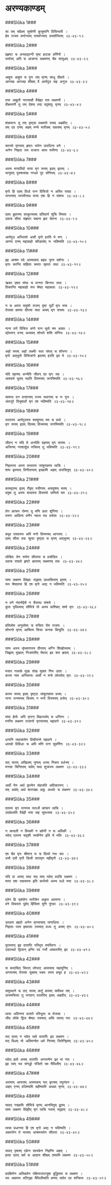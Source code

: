 अरण्यकाण्डम्
===============================


###Slōka 1###


    सा तम् संप्रेक्ष्य सुश्रोणी कुसुमानि विचिन्वती ।
    हेम राजत वर्णाभ्याम् पार्श्वाभ्याम् उपशोभितम् ॥३-४३-१॥


###Slōka 2###


    प्रहृष्टा च अनवद्यान्गी मृष्ट हाटक वर्णिनी ।
    भर्तारम् अपि च आक्रन्द लक्ष्मणम् चैव सायुधम् ॥३-४३-२॥


###Slōka 3###


    आहूय आहूय च पुनः तम् मृगम् साधु वीक्षते ।
    आगच्छ आगच्छ शीघ्रम् वै आर्यपुत्र सह अनुज ॥३-४३-३॥


###Slōka 4###


    तया आहूतौ नरव्याघ्रौ वैदेह्या राम लक्ष्मणौ ।
    वीक्षमाणौ तु तम् देशम् तदा ददृशतुः मृगम् ॥३-४३-४॥


###Slōka 5###


    शंकमानः तु तम् दृष्ट्वा लक्ष्मणो रामम् अब्रवीत् ।
    तम् एव एनम् अहम् मन्ये मारीचम् राक्षसम् मृगम् ॥३-४३-५॥


###Slōka 6###


    चरन्तो मृगयाम् हृष्टाः पापेन उपाधिना वने ।
    अनेन निहता राम राजानः काम रूपिणा ॥३-४३-६॥


###Slōka 7###


    अस्य मायाविदो माया मृग रूपम् इदम् कृतम् ।
    भानुमत् पुरुषव्याघ्र गन्धर्व पुर संनिभम् ॥३-४३-७॥


###Slōka 8###


    मृगो हि एवम् विधो रत्न विचित्रो न अस्ति राघव ।
    जगत्याम् जगतीनाथ माया एषा हि न संशयः ॥३-४३-८॥


###Slōka 9###


    एवम् ब्रुवाणम् काकुत्स्थम् प्रतिवार्य शुचि स्मिता ।
    उवाच सीता संहृष्टा चद्मना हृत चेतना ॥३-४३-९॥


###Slōka 10###


    आर्यपुत्र अभिरामो असौ मृगो हरति मे मनः ।
    आनय एनम् महाबाहो क्रीडार्थम् नः भविष्यति ॥३-४३-१०॥


###Slōka 11###


    इह आश्रम पदे अस्माकम् बहवः पुण्य दर्शनाः ।
    मृगाः चरन्ति सहिताः चमराः सृमराः तथा ॥३-४३-११॥


###Slōka 12###


    ऋक्षाः पृषत संघाः च वानराः किनराः तथा ।
    विचरन्ति महाबाहो रूप श्रेष्ठा महाबलाः ॥३-४३-१२॥


###Slōka 13###


    न च अस्य सदृशो राजन् दृष्ट पूर्वो मृगः मया ।
    तेजसा क्षमया दीप्त्या यथा अयम् मृग सत्तमः ॥३-४३-१३॥


###Slōka 14###


    नाना वर्ण विचित्र अंगो रत्न भूतो मम अग्रतः ।
    द्योतयन् वनम् अव्यग्रम् शोभते शशि संनिभः ॥३-४३-१४॥


###Slōka 15###


    अहो रूपम् अहो लक्ष्मीः स्वर संपत् च शोभना ।
    मृगो अद्भुतो विचित्रांगो हृदयम् हरति इव मे ॥३-४३-१५॥


###Slōka 16###


    यदि ग्रहणम् अभ्येति जीवन् एव मृगः तव ।
    आश्चर्य भूतम् भवति विस्मयम् जनयिष्यति ॥३-४३-१६॥


###Slōka 17###


    समाप्त वन वासानाम् राज्य स्थानाम् च नः पुनः ।
    अंतःपुरे विभूषार्थो मृग एष भविष्यति ॥३-४३-१७॥


###Slōka 18###


    भरतस्य आर्यपुत्रस्य श्वश्रूणाम् मम च प्रभो ।
    मृग रूपम् इदम् दिव्यम् विस्मयम् जनयिष्यति ॥३-४३-१८॥


###Slōka 19###


    जीवन् न यदि ते अभ्येति ग्रहणम् मृग सत्तमः ।
    अजिनम् नरशार्दूल रुचिरम् तु भविष्यति ॥३-४३-१९॥


###Slōka 20###


    निहतस्य अस्य सत्त्वस्य जांबूनदमय त्वचि ।
    शष्प बृस्याम् विनीतायाम् इच्छामि अहम् उपासितुम् ॥३-४३-२०॥


###Slōka 21###


    कामवृत्तम् इदम् रौद्रम् स्त्रीणाम् असदृशम् मतम् ।
    वपुषा तु अस्य सत्त्वस्य विस्मयो जनितो मम ॥३-४३-२१॥


###Slōka 22###


    तेन कांचन रोम्णा तु मणि प्रवर शृंगिणा ।
    तरुण आदित्य वर्णेन नक्षत्र पथ वर्चसा ॥३-४३-२२॥


###Slōka 23###


    बभूव राघवस्य अपि मनो विस्मयम् आगतम् ।
    एवम् सीता वचः श्रुत्वा दृष्ट्वा च मृगम् अद्भुतम् ॥३-४३-२३॥


###Slōka 24###


    लोबितः तेन रूपेण सीताया च प्रचोदितः ।
    उवाच राघवो हृष्टो भ्रातरम् लक्ष्मणम् वचः ॥३-४३-२४॥


###Slōka 25###


    पश्य लक्ष्मण वैदेह्याः स्पृहाम् उल्लसिताम् इमाम् ।
    रूप श्रेष्ठतया हि एष मृगो अद्य न भविष्यति ॥३-४३-२५॥


###Slōka 26###


    न वने नंदनोद्देशे न चैत्ररथ संश्रये ।
    कुतः पृथिव्याम् सौमित्रे यो अस्य कश्चित् समो मृगः ॥३-४३-२६॥


###Slōka 27###


    प्रतिलोम अनुलोमाः च रुचिरा रोम राजयः ।
    शोभन्ते मृगम् आश्रित्य चित्राः कनक बिन्दुभिः ॥३-४३-२७॥


###Slōka 28###


    पश्य अस्य जृंभमाणस्य दीप्ताम् अग्नि शिखोपमाम् ।
    जिह्वाम् मुखात् निःसरंतीम् मेघात् इव शत ह्रदाम् ॥३-४३-२८॥


###Slōka 29###


    मसार गल्वर्क मुखः शंख मुक्ता निभ उदरः ।
    कस्य नाम अनिरूप्यः असौ न मनो लोभयेत् मृगः ॥३-४३-२९॥


###Slōka 30###


    कस्य रूपम् इदम् दृष्ट्वा जांबूनदमय प्रभम् ।
    नाना रत्नमयम् दिव्यम् न मनो विस्मयम् व्रजेत् ॥३-४३-३०॥


###Slōka 31###


    मांस हेतोः अपि मृगान् विहारार्थम् च धन्विनः ।
    घ्नन्ति लक्ष्मण राजानो मृगयायाम् महावने ॥३-४३-३१॥


###Slōka 32###


    धनानि व्यवसायेन विचीयन्ते महावने ।
    धातवो विविधाः च अपि मणि रत्न सुवर्णिनः ॥३-४३-३२॥


###Slōka 33###


    तत् सारम् अखिलम् नॄणाम् धनम् निचय वर्धनम् ।
    मनसा चिन्तितम् सर्वम् यथा शुक्रस्य लक्ष्मण ॥३-४३-३३॥


###Slōka 34###


    अर्थी येन अर्थ कृत्येन संव्रजति अविचारयन् ।
    तम् अर्थम् अर्थ शास्त्रज्ञः प्राहुः अर्थ्याः च लक्ष्मण ॥३-४३-३४॥


###Slōka 35###


    एतस्य मृग रत्नस्य परार्ध्ये कांचन त्वचि ।
    उपवेक्ष्यति वैदेही मया सह सुमध्यमा ॥३-४३-३५॥


###Slōka 36###


    न कादली न प्रियकी न प्रवेणी न च अविकी ।
    भवेत् एतस्य सदृशी स्पर्शनेन इति मे मतिः ॥३-४३-३६॥


###Slōka 37###


    एष चैव मृगः श्रीमान् यः च दिव्यो नभः चरः ।
    उभौ एतौ मृगौ दिव्यौ तारामृग महीमृगौ ॥३-४३-३७॥


###Slōka 38###


    यदि वा अयम् तथा यत् माम् भवेत् वदसि लक्ष्मण ।
    माया एषा राक्षसस्य इति कर्तव्यो अस्य वधो मया ॥३-४३-३८॥


###Slōka 39###


    एतेन हि नृशंसेन मारीचेन अकृत आत्मना ।
    वने विचरता पूर्वम् हिंसिता मुनि पुंगवाः ॥३-४३-३९॥


###Slōka 40###


    उत्थाय बहवो अनेन मृगयायाम् जनाधिपाः ।
    निहताः परम इष्वासाः तस्मात् वध्यः तु अयम् मृगः ॥३-४३-४०॥


###Slōka 41###


    पुरस्तात् इह वातापिः परिभूय तपस्विनः ।
    उदरस्थो द्विजान् हन्ति स्व गर्भो अश्वतरीम् इव ॥३-४३-४१॥


###Slōka 42###


    स कदाचित् चिरात् लोभात् आससाद महामुनिम् ।
    अगस्त्यम् तेजसा युक्तम् भक्ष्यः तस्य बभूव ह ॥३-४३-४२॥


###Slōka 43###


    समुत्थाने च तत् रूपम् कर्तु कामम् समीक्ष्य तम् ।
    उत्स्मयित्वा तु भगवान् वातापिम् इदम् अब्रवीत् ॥३-४३-४३॥


###Slōka 44###


    त्वया अविगण्य वातापे परिभूताः च तेजसा ।
    जीव लोके द्विज श्रेष्ठाः तस्मात् असि जराम् गतः ॥३-४३-४४॥


###Slōka 45###


    तत् एतत् न भवेत् रक्षो वातापिः इव लक्ष्मण ।
    मत् विधम् यो अतिमन्येत धर्म नित्यम् जितेन्द्रियम् ॥३-४३-४५॥


###Slōka 46###


    भवेत् हतो अयम् वातापिः अगस्त्येन इव मा गतः ।
    इह त्वम् भव संनद्धो यंत्रितो रक्ष मैथिलीम् ॥३-४३-४६॥


###Slōka 47###


    अस्याम् आयत्तम् अस्माकम् यत् कृत्यम् रघुनंदन ।
    अहम् एनम् वधिष्यामि ग्रहीष्यामि अथवा मृगम् ॥३-४३-४७॥


###Slōka 48###


    यावत् गच्छामि सौमित्रे मृगम् आनयितुम् द्रुतम् ।
    पश्य लक्ष्मण वैदेहीम् मृग त्वचि गताम् स्पृहाम् ॥३-४३-४८॥


###Slōka 49###


    त्वचा प्रधानया हि एष मृगो अद्य न भविष्यति ।
    अप्रमत्तेन ते भाव्यम् आश्रमस्थेन सीतया ॥३-४३-४९॥


###Slōka 50###


    यावत् पृषतम् एकेन सायकेन निहन्मि अहम् ।
    हत्वा एतत् चर्म च आदाय शीघ्रम् एष्यामि लक्ष्मण ॥३-४३-५०॥


###Slōka 51###


    प्रदक्षिणेन अतिबलेन पक्षिणाजटायुषा बुद्धिमता च लक्ष्मण ।
    भव अप्रमत्तः प्रतिगृह्य मैथिलीम्प्रति क्षणम् सर्वत एव शन्कितः ॥३-४३-५१॥


